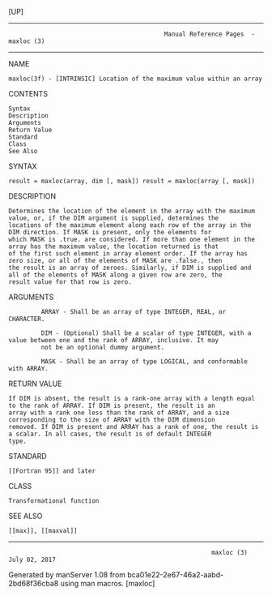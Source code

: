 [UP]

-----------------------------------------------------------------------------------------------------------------------------------
                                               Manual Reference Pages  - maxloc (3)
-----------------------------------------------------------------------------------------------------------------------------------
                                                                 
NAME

    maxloc(3f) - [INTRINSIC] Location of the maximum value within an array

CONTENTS

    Syntax
    Description
    Arguments
    Return Value
    Standard
    Class
    See Also

SYNTAX

    result = maxloc(array, dim [, mask]) result = maxloc(array [, mask])

DESCRIPTION

    Determines the location of the element in the array with the maximum value, or, if the DIM argument is supplied, determines the
    locations of the maximum element along each row of the array in the DIM direction. If MASK is present, only the elements for
    which MASK is .true. are considered. If more than one element in the array has the maximum value, the location returned is that
    of the first such element in array element order. If the array has zero size, or all of the elements of MASK are .false., then
    the result is an array of zeroes. Similarly, if DIM is supplied and all of the elements of MASK along a given row are zero, the
    result value for that row is zero.

ARGUMENTS

             ARRAY - Shall be an array of type INTEGER, REAL, or CHARACTER.

             DIM - (Optional) Shall be a scalar of type INTEGER, with a value between one and the rank of ARRAY, inclusive. It may
             not be an optional dummy argument.

             MASK - Shall be an array of type LOGICAL, and conformable with ARRAY.

RETURN VALUE

    If DIM is absent, the result is a rank-one array with a length equal to the rank of ARRAY. If DIM is present, the result is an
    array with a rank one less than the rank of ARRAY, and a size corresponding to the size of ARRAY with the DIM dimension
    removed. If DIM is present and ARRAY has a rank of one, the result is a scalar. In all cases, the result is of default INTEGER
    type.

STANDARD

    [[Fortran 95]] and later

CLASS

    Transformational function

SEE ALSO

    [[max]], [[maxval]]

-----------------------------------------------------------------------------------------------------------------------------------

                                                            maxloc (3)                                                July 02, 2017

Generated by manServer 1.08 from bca01e22-2e67-46a2-aabd-2bd68f36cba8 using man macros.
                                                             [maxloc]
